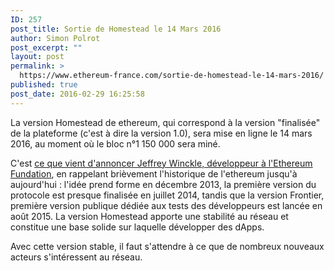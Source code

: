 ```yaml
---
ID: 257
post_title: Sortie de Homestead le 14 Mars 2016
author: Simon Polrot
post_excerpt: ""
layout: post
permalink: >
  https://www.ethereum-france.com/sortie-de-homestead-le-14-mars-2016/
published: true
post_date: 2016-02-29 16:25:58
---
```

La version Homestead de ethereum, qui correspond à la version "finalisée" de la plateforme (c'est à dire la version 1.0), sera mise en ligne le 14 mars 2016, au moment où le bloc n°1 150 000 sera miné.

C'est <span style="text-decoration: underline;"><a href="https://blog.ethereum.org/2016/02/29/homestead-release/">ce que vient d'annoncer Jeffrey Winckle, développeur à l'Ethereum Fundation</a></span>, en rappelant brièvement l'historique de l'ethereum jusqu'à aujourd'hui : l'idée prend forme en décembre 2013, la première version du protocole est presque finalisée en juillet 2014, tandis que la version Frontier, première version publique dédiée aux tests des développeurs est lancée en août 2015. La version Homestead apporte une stabilité au réseau et constitue une base solide sur laquelle développer des dApps.

Avec cette version stable, il faut s'attendre à ce que de nombreux nouveaux acteurs s'intéressent au réseau.